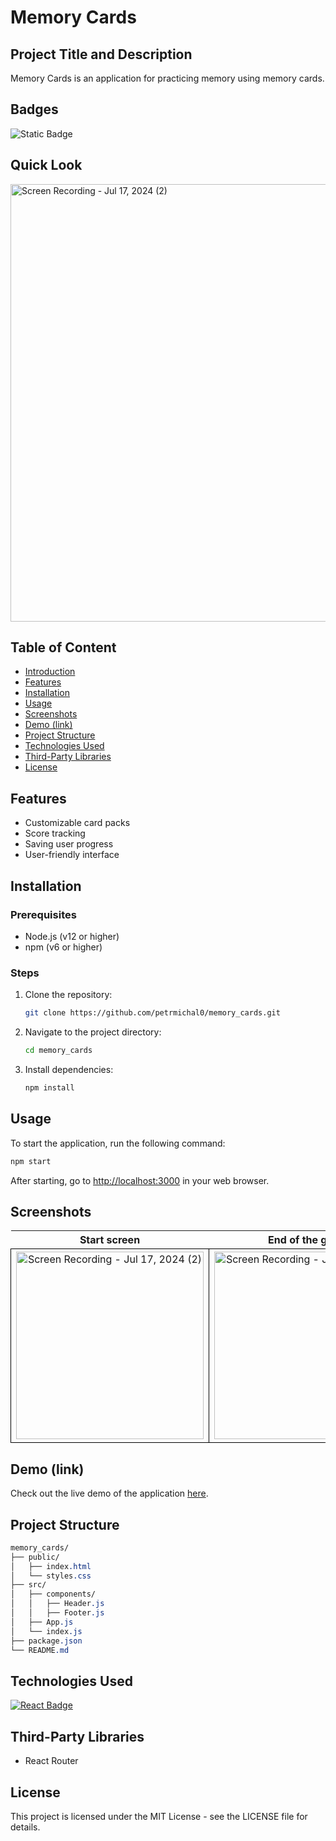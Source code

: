 <a name="top"></a>
# Memory Cards

## Project Title and Description
Memory Cards is an application for practicing memory using memory cards.

## Badges
![Static Badge](https://img.shields.io/badge/status-online-brightgreen)

## Quick Look
<img src="https://github.com/user-attachments/assets/ab87aa89-3baf-42ff-9cf4-a6b36fad3948" width="700"  alt="Screen Recording - Jul 17, 2024 (2)">



## Table of Content
- [Introduction](#introduction)
- [Features](#features)
- [Installation](#installation)
- [Usage](#usage)
- [Screenshots](#screenshots)
- [Demo (link)](#demo-link)
- [Project Structure](#project-structure)
- [Technologies Used](#technologies-used)
- [Third-Party Libraries](#third-party-libraries)
- [License](#License)

## Features
- Customizable card packs
- Score tracking
- Saving user progress
- User-friendly interface

## Installation

### Prerequisites
- Node.js (v12 or higher)
- npm (v6 or higher)

### Steps

1. Clone the repository:
    ```bash
    git clone https://github.com/petrmichal0/memory_cards.git
    ```

2. Navigate to the project directory:
    ```bash
    cd memory_cards
    ```

3. Install dependencies:
    ```bash
    npm install
    ```

## Usage
To start the application, run the following command:
```bash
npm start
```

After starting, go to [http://localhost:3000](http://localhost:3000) in your web browser.

## Screenshots

<table>
  <tr>
    <th>Start screen</th>
    <th>End of the game</th>
  </tr>
  <tr>
    <td style="border: 1px solid black; width: 310px; height: 310px; text-align: center;">
      <img src="https://github.com/user-attachments/assets/47c5a790-0661-4b6a-a6a3-9fb4cadcebda" width="300" height="300" alt="Screen Recording - Jul 17, 2024 (2)">
    </td>
    <td style="border: 1px solid black; width: 310px; height: 310px; text-align: center;">
      <img src="https://github.com/user-attachments/assets/5b7af9ef-3b25-46b9-b46d-0cf23e704497" width="300" height="300" alt="Screen Recording - Jul 17, 2024 (2)">
    </td>
  </tr>
</table>

## Demo (link)

Check out the live demo of the application [here](https://memory-cards-v1.netlify.app/).

## Project Structure

```css
memory_cards/
├── public/
│   ├── index.html
│   └── styles.css
├── src/
│   ├── components/
│   │   ├── Header.js
│   │   ├── Footer.js
│   ├── App.js
│   └── index.js
├── package.json
└── README.md
```

## Technologies Used

[![React Badge](https://img.shields.io/badge/-React-61DBFB?style=for-the-badge&labelColor=black&logo=react&logoColor=61DBFB)](#)

## Third-Party Libraries

* React Router

## License

This project is licensed under the MIT License - see the LICENSE file for details.



